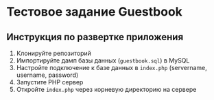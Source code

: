 # Тестовое задание Guestbook
## Инструкция по развертке приложения

1.  Клонируйте репозиторий
2.  Импортируйте дамп базы данных (`guestbook.sql`) в MySQL
3.  Настройте подключение к базе данных в `index.php` (servername, username, password)
4.  Запустите PHP сервер
5.  Откройте `index.php` через корневую директорию на сервере
